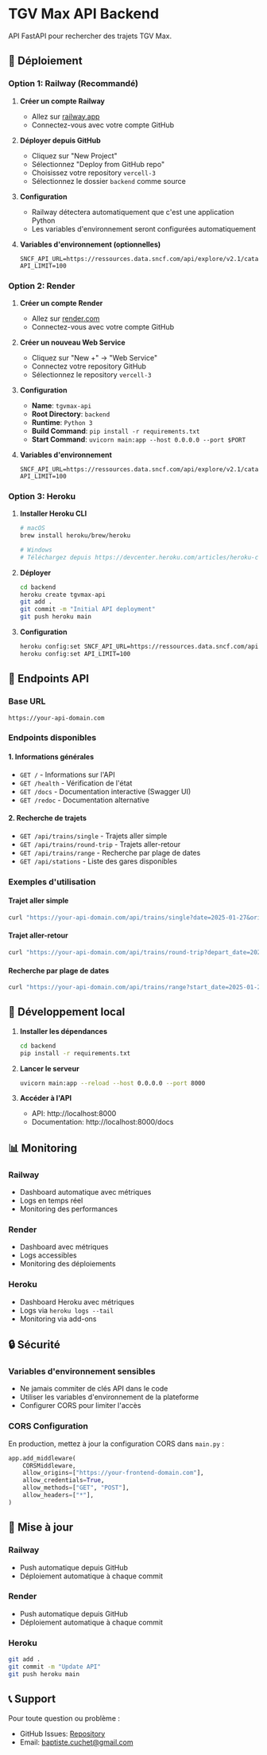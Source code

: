 # TGV Max API Backend

API FastAPI pour rechercher des trajets TGV Max.

## 🚀 Déploiement

### Option 1: Railway (Recommandé)

1. **Créer un compte Railway**
   - Allez sur [railway.app](https://railway.app)
   - Connectez-vous avec votre compte GitHub

2. **Déployer depuis GitHub**
   - Cliquez sur "New Project"
   - Sélectionnez "Deploy from GitHub repo"
   - Choisissez votre repository `vercell-3`
   - Sélectionnez le dossier `backend` comme source

3. **Configuration**
   - Railway détectera automatiquement que c'est une application Python
   - Les variables d'environnement seront configurées automatiquement

4. **Variables d'environnement (optionnelles)**
   ```
   SNCF_API_URL=https://ressources.data.sncf.com/api/explore/v2.1/catalog/datasets/tgvmax/records
   API_LIMIT=100
   ```

### Option 2: Render

1. **Créer un compte Render**
   - Allez sur [render.com](https://render.com)
   - Connectez-vous avec votre compte GitHub

2. **Créer un nouveau Web Service**
   - Cliquez sur "New +" → "Web Service"
   - Connectez votre repository GitHub
   - Sélectionnez le repository `vercell-3`

3. **Configuration**
   - **Name**: `tgvmax-api`
   - **Root Directory**: `backend`
   - **Runtime**: `Python 3`
   - **Build Command**: `pip install -r requirements.txt`
   - **Start Command**: `uvicorn main:app --host 0.0.0.0 --port $PORT`

4. **Variables d'environnement**
   ```
   SNCF_API_URL=https://ressources.data.sncf.com/api/explore/v2.1/catalog/datasets/tgvmax/records
   API_LIMIT=100
   ```

### Option 3: Heroku

1. **Installer Heroku CLI**
   ```bash
   # macOS
   brew install heroku/brew/heroku
   
   # Windows
   # Téléchargez depuis https://devcenter.heroku.com/articles/heroku-cli
   ```

2. **Déployer**
   ```bash
   cd backend
   heroku create tgvmax-api
   git add .
   git commit -m "Initial API deployment"
   git push heroku main
   ```

3. **Configuration**
   ```bash
   heroku config:set SNCF_API_URL=https://ressources.data.sncf.com/api/explore/v2.1/catalog/datasets/tgvmax/records
   heroku config:set API_LIMIT=100
   ```

## 📡 Endpoints API

### Base URL
```
https://your-api-domain.com
```

### Endpoints disponibles

#### 1. Informations générales
- `GET /` - Informations sur l'API
- `GET /health` - Vérification de l'état
- `GET /docs` - Documentation interactive (Swagger UI)
- `GET /redoc` - Documentation alternative

#### 2. Recherche de trajets
- `GET /api/trains/single` - Trajets aller simple
- `GET /api/trains/round-trip` - Trajets aller-retour
- `GET /api/trains/range` - Recherche par plage de dates
- `GET /api/stations` - Liste des gares disponibles

### Exemples d'utilisation

#### Trajet aller simple
```bash
curl "https://your-api-domain.com/api/trains/single?date=2025-01-27&origin=PARIS&destination=LYON"
```

#### Trajet aller-retour
```bash
curl "https://your-api-domain.com/api/trains/round-trip?depart_date=2025-01-27&return_date=2025-01-29&origin=PARIS"
```

#### Recherche par plage de dates
```bash
curl "https://your-api-domain.com/api/trains/range?start_date=2025-01-27&days=7&origin=PARIS"
```

## 🔧 Développement local

1. **Installer les dépendances**
   ```bash
   cd backend
   pip install -r requirements.txt
   ```

2. **Lancer le serveur**
   ```bash
   uvicorn main:app --reload --host 0.0.0.0 --port 8000
   ```

3. **Accéder à l'API**
   - API: http://localhost:8000
   - Documentation: http://localhost:8000/docs

## 📊 Monitoring

### Railway
- Dashboard automatique avec métriques
- Logs en temps réel
- Monitoring des performances

### Render
- Dashboard avec métriques
- Logs accessibles
- Monitoring des déploiements

### Heroku
- Dashboard Heroku avec métriques
- Logs via `heroku logs --tail`
- Monitoring via add-ons

## 🔒 Sécurité

### Variables d'environnement sensibles
- Ne jamais commiter de clés API dans le code
- Utiliser les variables d'environnement de la plateforme
- Configurer CORS pour limiter l'accès

### CORS Configuration
En production, mettez à jour la configuration CORS dans `main.py` :
```python
app.add_middleware(
    CORSMiddleware,
    allow_origins=["https://your-frontend-domain.com"],
    allow_credentials=True,
    allow_methods=["GET", "POST"],
    allow_headers=["*"],
)
```

## 🚀 Mise à jour

### Railway
- Push automatique depuis GitHub
- Déploiement automatique à chaque commit

### Render
- Push automatique depuis GitHub
- Déploiement automatique à chaque commit

### Heroku
```bash
git add .
git commit -m "Update API"
git push heroku main
```

## 📞 Support

Pour toute question ou problème :
- GitHub Issues: [Repository](https://github.com/henznd/vercell-3)
- Email: baptiste.cuchet@gmail.com 